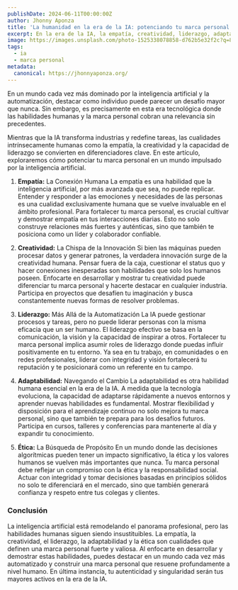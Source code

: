 ```yaml
---
publishDate: 2024-06-11T00:00:00Z
author: Jhonny Aponza
title: 'La humanidad en la era de la IA: potenciando tu marca personal'
excerpt: En la era de la IA, la empatía, creatividad, liderazgo, adaptabilidad y ética potencian tu marca personal, destacándote profesionalmente.
image: https://images.unsplash.com/photo-1525338078858-d762b5e32f2c?q=80&w=3870&auto=format&fit=crop&ixlib=rb-4.0.3&ixid=M3wxMjA3fDB8MHxwaG90by1wYWdlfHx8fGVufDB8fHx8fA%3D%3D
tags:
  - ia
  - marca personal
metadata:
  canonical: https://jhonnyaponza.org/
---
```


En un mundo cada vez más dominado por la inteligencia artificial y la automatización, destacar como individuo puede parecer un desafío mayor que nunca. Sin embargo, es precisamente en esta era tecnológica donde las habilidades humanas y la marca personal cobran una relevancia sin precedentes.

Mientras que la IA transforma industrias y redefine tareas, las cualidades intrínsecamente humanas como la empatía, la creatividad y la capacidad de liderazgo se convierten en diferenciadores clave. En este artículo, exploraremos cómo potenciar tu marca personal en un mundo impulsado por la inteligencia artificial.

1. **Empatía:** La Conexión Humana
   La empatía es una habilidad que la inteligencia artificial, por más avanzada que sea, no puede replicar. Entender y responder a las emociones y necesidades de las personas es una cualidad exclusivamente humana que se vuelve invaluable en el ámbito profesional. Para fortalecer tu marca personal, es crucial cultivar y demostrar empatía en tus interacciones diarias. Esto no solo construye relaciones más fuertes y auténticas, sino que también te posiciona como un líder y colaborador confiable.

2. **Creatividad:** La Chispa de la Innovación
   Si bien las máquinas pueden procesar datos y generar patrones, la verdadera innovación surge de la creatividad humana. Pensar fuera de la caja, cuestionar el status quo y hacer conexiones inesperadas son habilidades que solo los humanos poseen. Enfocarte en desarrollar y mostrar tu creatividad puede diferenciar tu marca personal y hacerte destacar en cualquier industria. Participa en proyectos que desafíen tu imaginación y busca constantemente nuevas formas de resolver problemas.

3. **Liderazgo:** Más Allá de la Automatización
   La IA puede gestionar procesos y tareas, pero no puede liderar personas con la misma eficacia que un ser humano. El liderazgo efectivo se basa en la comunicación, la visión y la capacidad de inspirar a otros. Fortalecer tu marca personal implica asumir roles de liderazgo donde puedas influir positivamente en tu entorno. Ya sea en tu trabajo, en comunidades o en redes profesionales, liderar con integridad y visión fortalecerá tu reputación y te posicionará como un referente en tu campo.

4. **Adaptabilidad:** Navegando el Cambio
   La adaptabilidad es otra habilidad humana esencial en la era de la IA. A medida que la tecnología evoluciona, la capacidad de adaptarse rápidamente a nuevos entornos y aprender nuevas habilidades es fundamental. Mostrar flexibilidad y disposición para el aprendizaje continuo no solo mejora tu marca personal, sino que también te prepara para los desafíos futuros. Participa en cursos, talleres y conferencias para mantenerte al día y expandir tu conocimiento.

5. **Ética:** La Búsqueda de Propósito
   En un mundo donde las decisiones algorítmicas pueden tener un impacto significativo, la ética y los valores humanos se vuelven más importantes que nunca. Tu marca personal debe reflejar un compromiso con la ética y la responsabilidad social. Actuar con integridad y tomar decisiones basadas en principios sólidos no solo te diferenciará en el mercado, sino que también generará confianza y respeto entre tus colegas y clientes.

### Conclusión

La inteligencia artificial está remodelando el panorama profesional, pero las habilidades humanas siguen siendo insustituibles. La empatía, la creatividad, el liderazgo, la adaptabilidad y la ética son cualidades que definen una marca personal fuerte y valiosa. Al enfocarte en desarrollar y demostrar estas habilidades, puedes destacar en un mundo cada vez más automatizado y construir una marca personal que resuene profundamente a nivel humano. En última instancia, tu autenticidad y singularidad serán tus mayores activos en la era de la IA.
